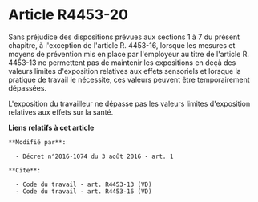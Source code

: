 # Article R4453-20

Sans préjudice des dispositions prévues aux sections 1 à 7 du présent chapitre, à l'exception de l'article R. 4453-16,
lorsque les mesures et moyens de prévention mis en place par l'employeur au titre de l'article R. 4453-13 ne permettent pas
de maintenir les expositions en deçà des valeurs limites d'exposition relatives aux effets sensoriels et lorsque la pratique
de travail le nécessite, ces valeurs peuvent être temporairement dépassées. 

L'exposition du travailleur ne dépasse pas les valeurs limites d'exposition relatives aux effets sur la santé.

**Liens relatifs à cet article**

	**Modifié par**:

	  - Décret n°2016-1074 du 3 août 2016 - art. 1

	**Cite**:

	  - Code du travail - art. R4453-13 (VD)
	  - Code du travail - art. R4453-16 (VD)

